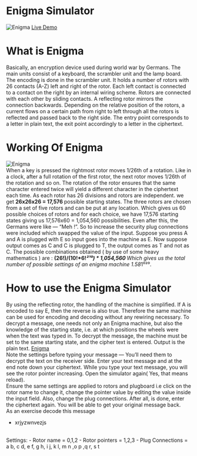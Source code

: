 # Enigma Simulator

![Enigma](https://miro.medium.com/max/2100/0*Qz8F37xF4002MS1f)
[Live Demo](https://enigmasim.herokuapp.com/)
# What is Enigma
Basically, an encryption device used during world war by Germans.
The main units consist of a keyboard, the scrambler unit and the lamp board. 
The encoding is done in the scrambler unit. It holds a number of rotors with 26 contacts (A-Z) left and right of the rotor. 
Each left contact is connected to a contact on the right by an internal wiring scheme. 
Rotors are connected with each other by sliding contacts. A reflecting rotor mirrors the connection backwards. 
Depending on the relative position of the rotors, a current flows on a certain path from right to left through all the rotors is 
reflected and passed back to the right side. The entry point corresponds to a letter in plain text, the exit point accordingly to a 
letter in the ciphertext.

# Working Of Enigma
![Enigma](https://miro.medium.com/max/716/0*3BRcWAFC7ktMscb6.gif)
<br>
When a key is pressed the rightmost rotor moves 1/26th of a rotation. 
Like in a clock, after a full rotation of the first rotor, the next rotor moves 1/26th of the rotation and so on.
The rotation of the rotor ensures that the same character entered twice will yield a different character in the ciphertext each time.
As each rotor has 26 divisions and rotors are independent. 
we get <b>26x26x26 = 17,576 </b> possible starting states.
The three rotors are chosen from a set of five rotors and can be put at any location. Which gives us 60 possible choices of rotors and for each choice, we have 17,576 starting states giving us 17,576x60 = 1,054,560 possibilities.
Even after this, the Germans were like — “Meh !”.
So to increase the security plug connections were included which swapped the value of the input. Suppose you press A and A is plugged with E so input goes into the machine as E. Now suppose output comes as C and C is plugged to T, the output comes as T and not as C.
The possible combinations obtained ( by use of some heavy mathematics ) are :
<b>(26!)/(10!*6!*²¹⁰) * 1,054,560 </b>
Which gives us the total number of possible settings of an enigma machine 1.58*1⁰²⁰.
# How to use the Enigma Simulator
By using the reflecting rotor, the handling of the machine is simplified. If A is encoded to say E, then the reverse is also true. Therefore the same machine can be used for encoding and decoding without any rewiring necessary.
To decrypt a message, one needs not only an Enigma machine, but also the knowledge of the starting state, i.e. at which positions the wheels were when the text was typed in. To decrypt the message, the machine must be set to the same starting state, and the cipher text is entered. Output is the plain text.
[Enigma](https://enigmasim.herokuapp.com/)
<br>
Note the settings before typing your message — You’ll need them to decrypt the text on the receiver side.
Enter your text message and at the end note down your ciphertext. While you type your text message, you will see the rotor pointer increasing.
Open the simulator again( Yes, that means reload).
<br>
Ensure the same settings are applied to rotors and plugboard i.e click on the rotor name to change it, change the pointer value by editing the value inside the input field. Also, change the plug connections.
After all, is done, enter the ciphertext again. You will be able to get your original message back.
<br>
As an exercise decode this message
- xrjyzwnvezjs
<br>
Settings:
- Rotor name = 0,1,2
- Rotor pointers = 1,2,3
- Plug Connections = a b, c d, e f, g h, i j, k l, m n ,o p ,q r, s t
